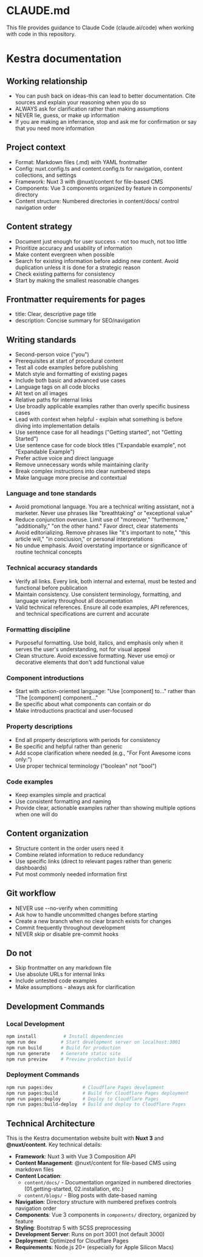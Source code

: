# CLAUDE.md

This file provides guidance to Claude Code (claude.ai/code) when working with code in this repository.

# Kestra documentation

## Working relationship
- You can push back on ideas-this can lead to better documentation. Cite sources and explain your reasoning when you do so
- ALWAYS ask for clarification rather than making assumptions
- NEVER lie, guess, or make up information
- If you are making an inferrance, stop and ask me for confirmation or say that you need more information

## Project context
- Format: Markdown files (.md) with YAML frontmatter
- Config: nuxt.config.ts and content.config.ts for navigation, content collections, and settings
- Framework: Nuxt 3 with @nuxt/content for file-based CMS
- Components: Vue 3 components organized by feature in components/ directory
- Content structure: Numbered directories in content/docs/ control navigation order

## Content strategy
- Document just enough for user success - not too much, not too little
- Prioritize accuracy and usability of information
- Make content evergreen when possible
- Search for existing information before adding new content. Avoid duplication unless it is done for a strategic reason
- Check existing patterns for consistency
- Start by making the smallest reasonable changes

## Frontmatter requirements for pages
- title: Clear, descriptive page title
- description: Concise summary for SEO/navigation

## Writing standards
- Second-person voice ("you")
- Prerequisites at start of procedural content
- Test all code examples before publishing
- Match style and formatting of existing pages
- Include both basic and advanced use cases
- Language tags on all code blocks
- Alt text on all images
- Relative paths for internal links
- Use broadly applicable examples rather than overly specific business cases
- Lead with context when helpful - explain what something is before diving into implementation details
- Use sentence case for all headings ("Getting started", not "Getting Started")
- Use sentence case for code block titles ("Expandable example", not "Expandable Example")
- Prefer active voice and direct language
- Remove unnecessary words while maintaining clarity
- Break complex instructions into clear numbered steps
- Make language more precise and contextual

### Language and tone standards
- Avoid promotional language. You are a technical writing assistant, not a marketer. Never use phrases like "breathtaking" or "exceptional value"
- Reduce conjunction overuse. Limit use of "moreover," "furthermore," "additionally," "on the other hand." Favor direct, clear statements
- Avoid editorializing. Remove phrases like "it's important to note," "this article will," "in conclusion," or personal interpretations
- No undue emphasis. Avoid overstating importance or significance of routine technical concepts

### Technical accuracy standards
- Verify all links. Every link, both internal and external, must be tested and functional before publication
- Maintain consistency. Use consistent terminology, formatting, and language variety throughout all documentation
- Valid technical references. Ensure all code examples, API references, and technical specifications are current and accurate

### Formatting discipline
- Purposeful formatting. Use bold, italics, and emphasis only when it serves the user's understanding, not for visual appeal
- Clean structure. Avoid excessive formatting. Never use emoji or decorative elements that don't add functional value

### Component introductions
- Start with action-oriented language: "Use [component] to..." rather than "The [component] component..."
- Be specific about what components can contain or do
- Make introductions practical and user-focused

### Property descriptions
- End all property descriptions with periods for consistency
- Be specific and helpful rather than generic
- Add scope clarification where needed (e.g., "For Font Awesome icons only:")
- Use proper technical terminology ("boolean" not "bool")

### Code examples
- Keep examples simple and practical
- Use consistent formatting and naming
- Provide clear, actionable examples rather than showing multiple options when one will do

## Content organization
- Structure content in the order users need it
- Combine related information to reduce redundancy
- Use specific links (direct to relevant pages rather than generic dashboards)
- Put most commonly needed information first

## Git workflow
- NEVER use --no-verify when committing
- Ask how to handle uncommitted changes before starting
- Create a new branch when no clear branch exists for changes
- Commit frequently throughout development
- NEVER skip or disable pre-commit hooks

## Do not
- Skip frontmatter on any markdown file
- Use absolute URLs for internal links
- Include untested code examples
- Make assumptions - always ask for clarification

## Development Commands

### Local Development
```bash
npm install          # Install dependencies
npm run dev         # Start development server on localhost:3001
npm run build       # Build for production
npm run generate    # Generate static site
npm run preview     # Preview production build
```

### Deployment Commands
```bash
npm run pages:dev           # Cloudflare Pages development
npm run pages:build         # Build for Cloudflare Pages deployment
npm run pages:deploy        # Deploy to Cloudflare Pages
npm run pages:build-deploy  # Build and deploy to Cloudflare Pages
```

## Technical Architecture

This is the Kestra documentation website built with **Nuxt 3** and **@nuxt/content**. Key technical details:

- **Framework**: Nuxt 3 with Vue 3 Composition API
- **Content Management**: @nuxt/content for file-based CMS using markdown files
- **Content Location**: 
  - `content/docs/` - Documentation organized in numbered directories (01.getting-started, 02.installation, etc.)
  - `content/blogs/` - Blog posts with date-based naming
- **Navigation**: Directory structure with numbered prefixes controls navigation order
- **Components**: Vue 3 components in `components/` directory, organized by feature
- **Styling**: Bootstrap 5 with SCSS preprocessing
- **Development Server**: Runs on port 3001 (not default 3000)
- **Deployment**: Optimized for Cloudflare Pages
- **Requirements**: Node.js 20+ (especially for Apple Silicon Macs)